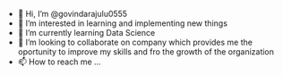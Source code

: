 - 👋 Hi, I’m @govindarajulu0555
- 👀 I’m interested in learning and implementing new things
- 🌱 I’m currently learning Data Science
- 💞️ I’m looking to collaborate on company which provides me the oportunity to improve my skills and fro the growth of the organization
- 📫 How to reach me ...

<!---
govindarajulu0555/govindarajulu0555 is a ✨ special ✨ repository because its `README.md` (this file) appears on your GitHub profile.
You can click the Preview link to take a look at your changes.
--->
